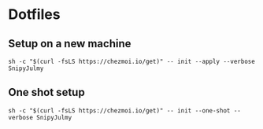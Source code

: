 # Dotfiles

## Setup on a new machine

```
sh -c "$(curl -fsLS https://chezmoi.io/get)" -- init --apply --verbose SnipyJulmy
```

## One shot setup

```
sh -c "$(curl -fsLS https://chezmoi.io/get)" -- init --one-shot --verbose SnipyJulmy
```
